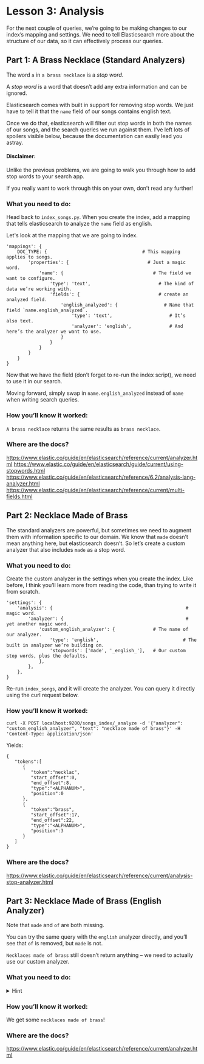 # Lesson 3: Analysis

For the next couple of queries, we’re going to be making changes to our index’s mapping and settings. We need to tell Elasticsearch more about the structure of our data, so it can effectively process our queries.

## Part 1: A Brass Necklace (Standard Analyzers)

The word `a` in `a brass necklace` is a *stop word*.

A *stop word* is a word that doesn’t add any extra information and can be ignored.

Elasticsearch comes with built in support for removing stop words. We just have to tell it that the `name` field of our songs contains english text.

Once we do that, elasticsearch will filter out stop words in both the names of our songs, and the search queries we run against them. I’ve left lots of spoilers visible below, because the documentation can easily lead you astray.

#### Disclaimer:
Unlike the previous problems, we are going to walk you through how to add stop words to your search app.

If you really want to work through this on your own, don’t read any further!

### What you need to do:
Head back to `index_songs.py`. When you create the index, add a mapping that tells elasticsearch to analyze the `name` field as english.

Let's look at the mapping that we are going to index.
```
'mappings': {
    DOC_TYPE: {                                   # This mapping applies to songs.
        'properties': {                             # Just a magic word.
            'name': {                                 # The field we want to configure.
                'type': 'text',                         # The kind of data we’re working with.
                'fields': {                             # create an analyzed field.
                    'english_analyzed': {                 # Name that field `name.english_analyzed`.
                        'type': 'text',                     # It’s also text.
                        'analyzer': 'english',              # And here’s the analyzer we want to use.
                    }
                }
            }
        }
    }
}
```
Now that we have the field (don’t forget to re-run the index script), we need to use it in our search.

Moving forward, simply swap in `name.english_analyzed` instead of `name` when writing search queries.

### How you’ll know it worked:
`A brass necklace` returns the same results as `brass necklace`.

### Where are the docs?
https://www.elastic.co/guide/en/elasticsearch/reference/current/analyzer.html
https://www.elastic.co/guide/en/elasticsearch/guide/current/using-stopwords.html
https://www.elastic.co/guide/en/elasticsearch/reference/6.2/analysis-lang-analyzer.html
https://www.elastic.co/guide/en/elasticsearch/reference/current/multi-fields.html

## Part 2: Necklace Made of Brass
The standard analyzers are powerful, but sometimes we need to augment them with information specific to our domain. We know that `made` doesn’t mean anything here, but elasticsearch doesn’t. So let’s create a custom analyzer that also includes `made` as a stop word.

### What you need to do:
Create the custom analyzer in the settings when you create the index. Like before, I think you’ll learn more from reading the code, than trying to write it from scratch.
```
'settings': {
    'analysis': {                                                 # magic word.
        'analyzer': {                                             # yet another magic word.
            'custom_english_analyzer': {              # The name of our analyzer.
                'type': 'english',                               # The built in analyzer we’re building on.
                'stopwords': ['made', '_english_'],   # Our custom stop words, plus the defaults.
            },
        },
    },
}
```

Re-run `index_songs`, and it will create the analyzer. You can query it directly using the curl request below.

### How you’ll know it worked:
```
curl -X POST localhost:9200/songs_index/_analyze -d '{"analyzer": "custom_english_analyzer", "text": "necklace made of brass"}' -H 'Content-Type: application/json'
```

Yields:
```
{
   "tokens":[
      {
         "token":"necklac",
         "start_offset":0,
         "end_offset":8,
         "type":"<ALPHANUM>",
         "position":0
      },
      {
         "token":"brass",
         "start_offset":17,
         "end_offset":22,
         "type":"<ALPHANUM>",
         "position":3
      }
   ]
}
```

### Where are the docs?
https://www.elastic.co/guide/en/elasticsearch/reference/current/analysis-stop-analyzer.html


## Part 3: Necklace Made of Brass (English Analyzer)
Note that `made` and `of` are both missing.

You can try the same query with the `english` analyzer directly, and you’ll see that `of` is removed, but `made` is not.

`Necklaces made of brass` still doesn’t return anything – we need to actually use our custom analyzer.

### What you need to do:
<details>
<summary>Hint</summary>
Swap out the english analyzer in the mapping, for the `custom_english_analyzer`.

As usual, don’t forget to re-run `index_songs` after changing it.
</details>

### How you’ll know it worked:
We get some `necklaces made of brass`!

### Where are the docs?
https://www.elastic.co/guide/en/elasticsearch/reference/current/analyzer.html
